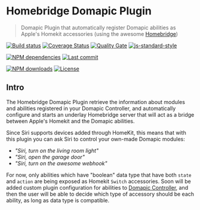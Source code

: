 # Homebridge Domapic Plugin

> Domapic Plugin that automatically register Domapic abilities as Apple's Homekit accessories (using the awesome [Homebridge][homebridge-url])

[![Build status][travisci-image]][travisci-url] [![Coverage Status][coveralls-image]][coveralls-url] [![Quality Gate][quality-gate-image]][quality-gate-url] [![js-standard-style][standard-image]][standard-url]

[![NPM dependencies][npm-dependencies-image]][npm-dependencies-url] [![Last commit][last-commit-image]][last-commit-url] <!--[![Last release][release-image]][release-url] -->

[![NPM downloads][npm-downloads-image]][npm-downloads-url] [![License][license-image]][license-url]

## Intro

The Homebridge Domapic Plugin retrieve the information about modules and abilities registered in your Domapic Controller, and automatically configure and starts an underlay Homebridge server that will act as a bridge between Apple's Homekit and the Domapic abilities.

Since Siri supports devices added through HomeKit, this means that with this plugin you can ask Siri to control your own-made Domapic modules:

* _"Siri, turn on the living room light"_
* _"Siri, open the garage door"_
* _"Siri, turn on the awesome webhook"_

For now, only abilities which have "boolean" data type that have both `state` and `action` are being exposed as Homekit `Switch` accessories. Soon will be added custom plugin configuration for abilities to [Domapic Controller][domapic-controller-url], and then the user will be able to decide which type of accessory should be each ability, as long as data type is compatible.


[coveralls-image]: https://coveralls.io/repos/github/domapic/homebridge-domapic-plugin/badge.svg?branch=master
[coveralls-url]: https://coveralls.io/github/domapic/homebridge-domapic-plugin
[travisci-image]: https://travis-ci.org/domapic/homebridge-domapic-plugin.svg?branch=master
[travisci-url]: https://travis-ci.org/domapic/homebridge-domapic-plugin
[last-commit-image]: https://img.shields.io/github/last-commit/domapic/homebridge-domapic-plugin.svg
[last-commit-url]: https://github.com/domapic/homebridge-domapic-plugin/commits
[license-image]: https://img.shields.io/npm/l/homebridge-domapic-plugin.svg
[license-url]: https://github.com/domapic/homebridge-domapic-plugin/blob/master/LICENSE
[npm-downloads-image]: https://img.shields.io/npm/dm/homebridge-domapic-plugin.svg
[npm-downloads-url]: https://www.npmjs.com/package/homebridge-domapic-plugin
[npm-dependencies-image]: https://img.shields.io/david/domapic/homebridge-domapic-plugin.svg
[npm-dependencies-url]: https://david-dm.org/domapic/homebridge-domapic-plugin
[quality-gate-image]: https://sonarcloud.io/api/project_badges/measure?project=homebridge-domapic-plugin&metric=alert_status
[quality-gate-url]: https://sonarcloud.io/dashboard?id=homebridge-domapic-plugin
[release-image]: https://img.shields.io/github/release-date/domapic/homebridge-domapic-plugin.svg
[release-url]: https://github.com/domapic/homebridge-domapic-plugin/releases
[standard-image]: https://img.shields.io/badge/code%20style-standard-brightgreen.svg
[standard-url]: http://standardjs.com/

[homebridge-url]: https://www.npmjs.com/package/homebridge
[domapic-controller-url]: https://www.npmjs.com/package/domapic-controller
